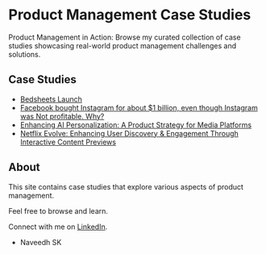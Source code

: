 # Product Management Case Studies

Product Management in Action: Browse my curated collection of case studies showcasing real-world product management challenges and solutions.

## Case Studies

* [Bedsheets Launch](bedsheets.md)
* [Facebook bought Instagram for about $1 billion, even though Instagram was Not profitable. Why?](instagram.md)
* [Enhancing AI Personalization: A Product Strategy for Media Platforms](personalization.md)
* [Netflix Evolve: Enhancing User Discovery & Engagement Through Interactive Content Previews](netflix-evolve.md)

## About

This site contains case studies that explore various aspects of product management.

Feel free to browse and learn.

Connect with me on [LinkedIn](https://www.linkedin.com/in/naveedh-sk/).
- Naveedh SK
